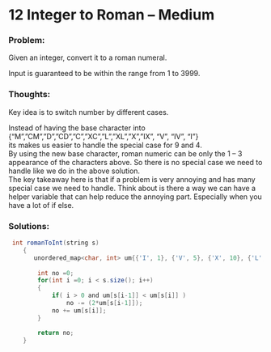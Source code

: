 # 12 Integer to Roman – Medium

### Problem:

Given an integer, convert it to a roman numeral.

Input is guaranteed to be within the range from 1 to 3999.

### Thoughts:

Key idea is to switch number by different cases.

Instead of having the base character into  
{“M”,”CM”,”D”,”CD”,”C”,”XC”,”L”,”XL”,”X”,”IX”, “V”, “IV”, “I”}  
its makes us easier to handle the special case for 9 and 4.  
By using the new base character, roman numeric can be only the 1 – 3 appearance of the characters above. So there is no special case we need to handle like we do in the above solution.  
The key takeaway here is that if a problem is very annoying and has many special case we need to handle. Think about is there a way we can have a helper variable that can help reduce the annoying part. Especially when you have a lot of if else.

### Solutions:

```java
 int romanToInt(string s) 
    {
       unordered_map<char, int> um{{'I', 1}, {'V', 5}, {'X', 10}, {'L', 50}, {'C' , 100}, {'D', 500}, {'M', 1000}};
    
        int no =0;
        for(int i =0; i < s.size(); i++)
        {
            if( i > 0 and um[s[i-1]] < um[s[i]] )
                no -= (2*um[s[i-1]]);
            no += um[s[i]];
        }

        return no;
    }
```



